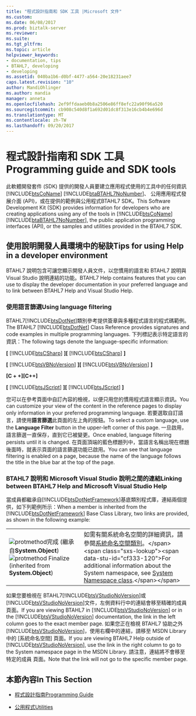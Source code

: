 ```yaml
---
title: "程式設計指南和 SDK 工具 |Microsoft 文件"
ms.custom: 
ms.date: 06/08/2017
ms.prod: biztalk-server
ms.reviewer: 
ms.suite: 
ms.tgt_pltfrm: 
ms.topic: article
helpviewer_keywords:
- documentation, tips
- BTAHL7, developing
- developing
ms.assetid: 040ba1b6-d0bf-4477-a564-20e18231aee7
caps.latest.revision: "10"
author: MandiOhlinger
ms.author: mandia
manager: anneta
ms.openlocfilehash: 2ef9ffdaaeb0b8a2506e86ff8efc22a90f96a520
ms.sourcegitcommit: cb908c540d8f1a692d01dc8f313e16cb4b4e696d
ms.translationtype: MT
ms.contentlocale: zh-TW
ms.lasthandoff: 09/20/2017
---
```

# <a name="programming-guide-and-sdk-tools"></a><span data-ttu-id="cf333-102">程式設計指南和 SDK 工具</span><span class="sxs-lookup"><span data-stu-id="cf333-102">Programming guide and SDK tools</span></span>
<span data-ttu-id="cf333-103">此軟體開發套件 (SDK) 提供的開發人員要建立應用程式使用的工具中的任何資訊[!INCLUDE[btsCoName](../../includes/btsconame-md.md)] [!INCLUDE[btaBTAHL7NoNumber](../../includes/btabtahl7nonumber-md.md)]、 公用應用程式發展介面 (API)，或在提供的範例與公用程式BTAHL7 SDK。</span><span class="sxs-lookup"><span data-stu-id="cf333-103">This Software Development Kit (SDK) provides information for developers who are creating applications using any of the tools in [!INCLUDE[btsCoName](../../includes/btsconame-md.md)][!INCLUDE[btaBTAHL7NoNumber](../../includes/btabtahl7nonumber-md.md)], the public application programming interfaces (API), or the samples and utilities provided in the BTAHL7 SDK.</span></span>  
  
## <a name="tips-for-using-help-in-a-developer-environment"></a><span data-ttu-id="cf333-104">使用說明開發人員環境中的秘訣</span><span class="sxs-lookup"><span data-stu-id="cf333-104">Tips for using Help in a developer environment</span></span>  
 <span data-ttu-id="cf333-105">BTAHL7 說明包含可讓您顯示開發人員文件，以您慣用的語言和 BTAHL7 說明與 Visual Studio 說明連結的功能。</span><span class="sxs-lookup"><span data-stu-id="cf333-105">BTAHL7 Help contains features that you can use to display the developer documentation in your preferred language and to link between BTAHL7 Help and Visual Studio Help.</span></span>  
  
### <a name="using-language-filtering"></a><span data-ttu-id="cf333-106">使用語言篩選</span><span class="sxs-lookup"><span data-stu-id="cf333-106">Using language filtering</span></span>  
 <span data-ttu-id="cf333-107">BTAHL7[!INCLUDE[btsDotNet](../../includes/btsdotnet-md.md)]類別參考提供簽章與多種程式語言的程式碼範例。</span><span class="sxs-lookup"><span data-stu-id="cf333-107">The BTAHL7 [!INCLUDE[btsDotNet](../../includes/btsdotnet-md.md)] Class Reference provides signatures and code examples in multiple programming languages.</span></span> <span data-ttu-id="cf333-108">下列標記表示特定語言的資訊：</span><span class="sxs-lookup"><span data-stu-id="cf333-108">The following tags denote the language-specific information:</span></span>  
  
 <span data-ttu-id="cf333-109">**[** [!INCLUDE[btsCSharp](../../includes/btscsharp-md.md)] **]**</span><span class="sxs-lookup"><span data-stu-id="cf333-109">**[** [!INCLUDE[btsCSharp](../../includes/btscsharp-md.md)] **]**</span></span>  
  
 <span data-ttu-id="cf333-110">**[** [!INCLUDE[btsVBNoVersion](../../includes/btsvbnoversion-md.md)] **]**</span><span class="sxs-lookup"><span data-stu-id="cf333-110">**[** [!INCLUDE[btsVBNoVersion](../../includes/btsvbnoversion-md.md)] **]**</span></span>  
  
 <span data-ttu-id="cf333-111">**[C + +]**</span><span class="sxs-lookup"><span data-stu-id="cf333-111">**[C++]**</span></span>  
  
 <span data-ttu-id="cf333-112">**[** [!INCLUDE[btsJScript](../../includes/btsjscript-md.md)] **]**</span><span class="sxs-lookup"><span data-stu-id="cf333-112">**[** [!INCLUDE[btsJScript](../../includes/btsjscript-md.md)] **]**</span></span>  
  
 <span data-ttu-id="cf333-113">您可以在參考頁面中自訂內容的檢視，以便只用您的慣用程式語言顯示資訊。</span><span class="sxs-lookup"><span data-stu-id="cf333-113">You can customize your view of the content in the reference pages to display only information in your preferred programming language.</span></span> <span data-ttu-id="cf333-114">若要選取自訂語言，請使用**語言篩選**此頁面的左上角的按鈕。</span><span class="sxs-lookup"><span data-stu-id="cf333-114">To select a custom language, use the **Language Filter** button in the upper-left corner of this page.</span></span> <span data-ttu-id="cf333-115">一旦啟用，語言篩選一直保存，直到它已被變更。</span><span class="sxs-lookup"><span data-stu-id="cf333-115">Once enabled, language filtering persists until it is changed.</span></span> <span data-ttu-id="cf333-116">在頁面頂端的藍色標題列中，當語言名稱出現在標題後面時，就表示頁面的語言篩選功能已啟用。</span><span class="sxs-lookup"><span data-stu-id="cf333-116">You can see that language filtering is enabled on a page, because the name of the language follows the title in the blue bar at the top of the page.</span></span>  
  
### <a name="linking-between-btahl7-help-and-microsoft-visual-studio-help"></a><span data-ttu-id="cf333-117">BTAHL7 說明和 Microsoft Visual Studio 說明之間的連結</span><span class="sxs-lookup"><span data-stu-id="cf333-117">Linking between BTAHL7 Help and Microsoft Visual Studio Help</span></span>  
 <span data-ttu-id="cf333-118">當成員都繼承自[!INCLUDE[btsDotNetFramework](../../includes/btsdotnetframework-md.md)]基底類別程式庫，連結兩個提供，如下列範例所示：</span><span class="sxs-lookup"><span data-stu-id="cf333-118">When a member is inherited from the [!INCLUDE[btsDotNetFramework](../../includes/btsdotnetframework-md.md)] Base Class Library, two links are provided, as shown in the following example:</span></span>  
  
|||  
|-|-|  
|<span data-ttu-id="cf333-119">![](../../adapters-and-accelerators/accelerator-hl7/media/protmethod.gif "protmethod")完成 (繼承自**System.Object**)</span><span class="sxs-lookup"><span data-stu-id="cf333-119">![](../../adapters-and-accelerators/accelerator-hl7/media/protmethod.gif "protmethod") Finalize (inherited from **System.Object**)</span></span>|<span data-ttu-id="cf333-120">如需有關系統命名空間的詳細資訊，請參閱[系統命名空間類別](https://msdn.microsoft.com/library/system(v=vs.110).aspx)。</span><span class="sxs-lookup"><span data-stu-id="cf333-120">For additional information about the System namespace, see [System Namespace class](https://msdn.microsoft.com/library/system(v=vs.110).aspx).</span></span>|  
  
 <span data-ttu-id="cf333-121">如果您要檢視在 BTAHL7[!INCLUDE[btsVStudioNoVersion](../../includes/btsvstudionoversion-md.md)]或[!INCLUDE[btsVStudioNoVersion](../../includes/btsvstudionoversion-md.md)]文件，左側資料行中的連結會移至精確的成員 頁面。</span><span class="sxs-lookup"><span data-stu-id="cf333-121">If you are viewing BTAHL7 in [!INCLUDE[btsVStudioNoVersion](../../includes/btsvstudionoversion-md.md)] or in the [!INCLUDE[btsVStudioNoVersion](../../includes/btsvstudionoversion-md.md)] documentation, the link in the left column goes to the exact member page.</span></span> <span data-ttu-id="cf333-122">如果您正在檢視 BTAHL7 協助之外[!INCLUDE[btsVStudioNoVersion](../../includes/btsvstudionoversion-md.md)]，使用右欄中的連結，請移至 MSDN Library 中的 [系統命名空間] 頁面。</span><span class="sxs-lookup"><span data-stu-id="cf333-122">If you are viewing BTAHL7 Help outside of [!INCLUDE[btsVStudioNoVersion](../../includes/btsvstudionoversion-md.md)], use the link in the right column to go to the System namespace page in the MSDN Library.</span></span> <span data-ttu-id="cf333-123">請注意，連結將不會移至特定的成員 頁面。</span><span class="sxs-lookup"><span data-stu-id="cf333-123">Note that the link will not go to the specific member page.</span></span>  
  
## <a name="in-this-section"></a><span data-ttu-id="cf333-124">本節內容</span><span class="sxs-lookup"><span data-stu-id="cf333-124">In This Section</span></span>  
  
-   [<span data-ttu-id="cf333-125">程式設計指南</span><span class="sxs-lookup"><span data-stu-id="cf333-125">Programming Guide</span></span>](../../adapters-and-accelerators/accelerator-hl7/programming-guide1.md)  
  
-   [<span data-ttu-id="cf333-126">公用程式</span><span class="sxs-lookup"><span data-stu-id="cf333-126">Utilities</span></span>](../../adapters-and-accelerators/accelerator-hl7/utilities2.md)
